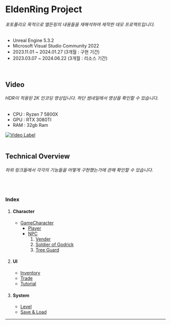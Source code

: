 # EldenRing Project
###### 포토폴리오 목적으로 엘든링의 내용들을 재해석하여 제작한 데모 프로젝트입니다. 

* Unreal Engine 5.3.2
* Microsoft Visual Studio Community 2022
* 2023.11.01 ~ 2024.01.27 (3개월 : 구현 기간)
* 2023.03.07 ~ 2024.06.22 (3개월 : 리소스 기간)
</br>

## Video
###### HDR이 적용된 2K 인코딩 영상입니다. 하단 썸네일에서 영상을 확인할 수 있습니다.
* CPU : Ryzen 7 5800X
* GPU : RTX 3080TI
* RAM : 32gb Ram

[![Video Label](http://img.youtube.com/vi/ZO0a9uATi-o/0.jpg)](https://youtu.be/ZO0a9uATi-o)   
</br>

## Technical Overview
###### 하위 링크들에서 각각의 기능들을 어떻게 구현했는가에 관해 확인할 수 있습니다.
</br>

### Index

   1. #### Character
      - [GameCharacter](https://github.com/yolong1020/EldenRing/blob/main/Overviews/Character/GameCharacter.md)
         - [Player](https://github.com/yolong1020/EldenRing/blob/main/Overviews/Character/Player.md)
         - [NPC](https://github.com/yolong1020/EldenRing/blob/main/Overviews/Character/NPC/NPC.md)
           1. [Vender](https://github.com/yolong1020/EldenRing/blob/main/Overviews/Character/NPC/Vender.md)
           2. [Soldier of Godrick](https://github.com/yolong1020/EldenRing/blob/main/Overviews/Character/NPC/SoldierOfGodrick.md)
           3. [Tree Guard](https://github.com/yolong1020/EldenRing/blob/main/Overviews/Character/NPC/TreeGuard.md)

   2. #### UI
      - [Inventory](https://github.com/yolong1020/EldenRing/blob/main/Overviews/UI/Inventory/Inventory.md)
      - [Trade](https://github.com/yolong1020/EldenRing/blob/main/Overviews/UI/Trade/Trade.md)
      - [Tutorial](https://github.com/yolong1020/EldenRing/blob/main/Overviews/UI/Tutorial/Tutorial.md)

   3. #### System
      - [Level](https://github.com/yolong1020/EldenRing/blob/main/Overviews/System/Level/Level.md)
      - [Save & Load](https://github.com/yolong1020/EldenRing/blob/main/Overviews/System/SaveLoad/SaveLoad.md)
---

